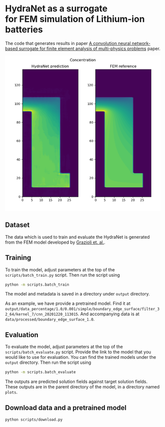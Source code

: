# HydraNet as a surrogate <br/> for FEM simulation of Lithium-ion batteries

The code that generates results in paper [A convolution neural network-based surrogate for finite element analysis of multi-physics problems](PAPER_LINK) paper.

![](img.png)

## Dataset

The data which is used to train and evaluate the HydraNet is generated from the FEM model developed by [Grazioli et. al.](
https://doi.org/10.1016/j.electacta.2018.07.146). 

## Training

To train the model, adjust parameters at the top of the `scripts/batch_train.py` script. Then run the script using 

```bash
python -m scripts.batch_train
```


The model and metadata is saved in a directory under `output` directory.  

As an example, we have provide a pretrained model.
Find it at `output/data_percentage/1.0/0.001/simple/boundary_edge_surface/filter_32_64/kernel_7/cnn_20201220_113015`. And accompanying data is at `data/processed/boundary_edge_surface_1.0`.

## Evaluation

To evaluate the model, adjust parameters at the top of the `scripts/batch_evaluate.py` script. Provide the link to the model that you would like to use for evaluation. You can find the trained models under the `output` directory. Then run the script using

```bash
python -m scripts.batch_evaluate
```


The outputs are predicted solution fields against target solution fields. These outputs are in the parent directory of the model, in a directory named `plots`.

## Download data and a pretrained model

```bash
python scripts/download.py
```